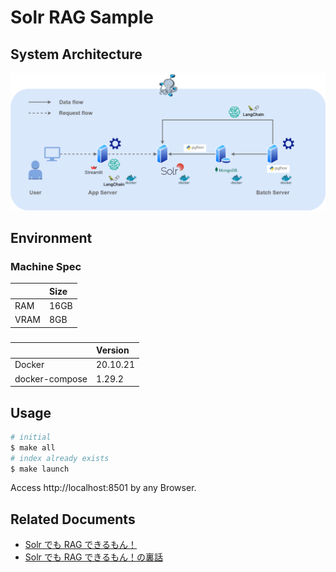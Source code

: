 # Solr RAG Sample

## System Architecture

![system-architecture](images/rag.png)

## Environment

### Machine Spec

|      | Size |
| :--- | :--- |
| RAM  | 16GB |
| VRAM | 8GB  |

###

|                | Version  |
| :------------- | :------- |
| Docker         | 20.10.21 |
| docker-compose | 1.29.2   |

## Usage

```bash
# initial
$ make all
# index already exists
$ make launch
```

Access http://localhost:8501 by any Browser.

## Related Documents

- [Solr でも RAG できるもん！](https://zenn.dev/sashimimochi/articles/be1122c813d989)
- [Solr でも RAG できるもん！の裏話](https://zenn.dev/sashimimochi/articles/29d78fadaf8b17)
